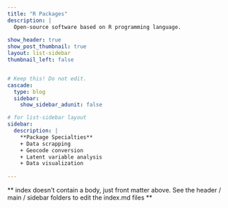 ```yaml
---
title: "R Packages"
description: |
  Open-source software based on R programming language.
  
show_header: true
show_post_thumbnail: true
layout: list-sidebar
thumbnail_left: false


# Keep this! Do not edit.
cascade:
  type: blog
  sidebar:
    show_sidebar_adunit: false

# for list-sidebar layout
sidebar: 
  description: |
    **Package Specialties** 
    + Data scrapping
    + Geocode conversion
    + Latent variable analysis
    + Data visualization
    
---
```


** index doesn't contain a body, just front matter above.
See the header / main / sidebar folders to edit the index.md files **
